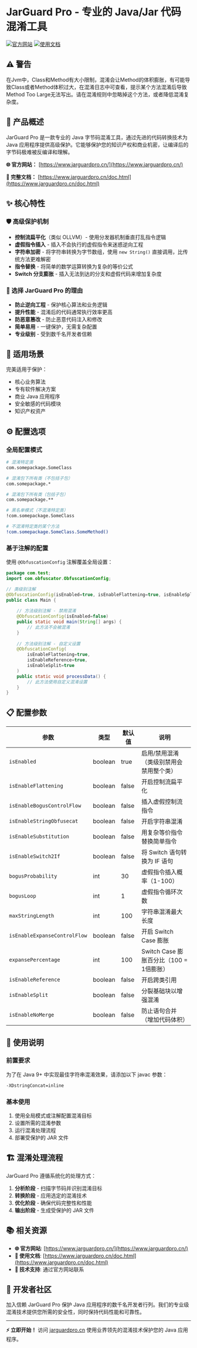 # JarGuard Pro - 专业的 Java/Jar 代码混淆工具

[![官方网站](https://img.shields.io/badge/官方网站-jarguardpro.cn-blue)](https://www.jarguardpro.cn/)
[![使用文档](https://img.shields.io/badge/使用文档-可用-green)](https://www.jarguardpro.cn/doc.html)

## ⚠️ 警告
在Jvm中，Class和Method有大小限制，混淆会让Method的体积膨胀，有可能导致Class或者Method体积过大，在混淆日志中可查看，提示某个方法混淆后导致Method Too Large无法写出。请在混淆规则中忽略掉这个方法，或者降低混淆复杂度。



## 🔐 产品概述

JarGuard Pro 是一款专业的 Java 字节码混淆工具，通过先进的代码转换技术为 Java 应用程序提供高级保护。它能够保护您的知识产权和商业机密，让编译后的字节码极难被反编译和理解。

**🌐 官方网站：** [https://www.jarguardpro.cn/](https://www.jarguardpro.cn/)

**📖 完整文档：** [https://www.jarguardpro.cn/doc.html](https://www.jarguardpro.cn/doc.html)

## ✨ 核心特性

### 🛡️ 高级保护机制

- **控制流扁平化**（类似 OLLVM）- 使用分发器机制垂直打乱指令逻辑
- **虚假指令插入** - 插入不会执行的虚假指令来迷惑逆向工程
- **字符串加密** - 将字符串转换为字节数组，使用 `new String()` 直接调用，比传统方法更难解密
- **指令替换** - 将简单的数学运算转换为复杂的等价公式
- **Switch 分支膨胀** - 插入无法到达的分支和虚假代码来增加复杂度

### 🚀 选择 JarGuard Pro 的理由

- **防止逆向工程** - 保护核心算法和业务逻辑
- **提升性能** - 混淆后的代码通常执行效率更高
- **防恶意篡改** - 防止恶意代码注入和修改
- **简单易用** - 一键保护，无需复杂配置
- **专业级别** - 受到数千名开发者信赖

## 🎯 适用场景

完美适用于保护：
- 核心业务算法
- 专有软件解决方案
- 商业 Java 应用程序
- 安全敏感的代码模块
- 知识产权资产

## ⚙️ 配置选项

### 全局配置模式

```bash
# 混淆特定类
com.somepackage.SomeClass

# 混淆包下所有类（不包括子包）
com.somepackage.*

# 混淆包下所有类（包括子包）
com.somepackage.**

# 黑名单模式（不混淆特定类）
!com.somepackage.SomeClass

# 不混淆特定类的某个方法
!com.somepackage.SomeClass.SomeMethod()
```

### 基于注解的配置

使用 `@ObfuscationConfig` 注解覆盖全局设置：

```java
package com.test;
import com.obfuscator.ObfuscationConfig;

// 类级别注解
@ObfuscationConfig(isEnabled=true, isEnableFlattening=true, isEnableSplit=true)
public class Main {
    
    // 方法级别注解 - 禁用混淆
    @ObfuscationConfig(isEnabled=false)
    public static void main(String[] args) {
        // 此方法不会被混淆
    }
    
    // 方法级别注解 - 自定义设置
    @ObfuscationConfig(
        isEnableFlattening=true,
        isEnableReference=true,
        isEnableSplit=true
    )
    public static void processData() {
        // 此方法使用自定义混淆设置
    }
}
```

## 📋 配置参数

| 参数 | 类型 | 默认值 | 说明 |
|------|------|--------|------|
| `isEnabled` | boolean | true | 启用/禁用混淆（类级别禁用会禁用整个类） |
| `isEnableFlattening` | boolean | false | 开启控制流扁平化 |
| `isEnableBogusControlFlow` | boolean | false | 插入虚假控制流指令 |
| `isEnableStringObfusecat` | boolean | false | 开启字符串混淆 |
| `isEnableSubstitution` | boolean | false | 用复杂等价指令替换简单指令 |
| `isEnableSwitch2If` | boolean | false | 将 Switch 语句转换为 IF 语句 |
| `bogusProbability` | int | 30 | 虚假指令插入概率（1-100） |
| `bogusLoop` | int | 1 | 虚假指令循环次数 |
| `maxStringLength` | int | 100 | 字符串混淆最大长度 |
| `isEnableExpanseControlFlow` | boolean | false | 开启 Switch Case 膨胀 |
| `expansePercentage` | int | 100 | Switch Case 膨胀百分比（100 = 1倍膨胀） |
| `isEnableReference` | boolean | false | 开启跨类引用 |
| `isEnableSplit` | boolean | false | 分裂基础块以增强混淆 |
| `isEnableNoMerge` | boolean | false | 防止语句合并（增加代码体积） |

## 🔧 使用说明

### 前置要求

为了在 Java 9+ 中实现最佳字符串混淆效果，请添加以下 javac 参数：
```bash
-XDstringConcat=inline
```

### 基本使用

1. 使用全局模式或注解配置混淆目标
2. 设置所需的混淆参数
3. 运行混淆处理流程
4. 部署受保护的 JAR 文件

## 🏗️ 混淆处理流程

JarGuard Pro 遵循系统化的处理方式：

1. **分析阶段** - 扫描字节码并识别混淆目标
2. **转换阶段** - 应用选定的混淆技术
3. **优化阶段** - 确保代码完整性和性能
4. **输出阶段** - 生成受保护的 JAR 文件

## 📚 相关资源

- **🌐 官方网站**: [https://www.jarguardpro.cn/](https://www.jarguardpro.cn/)
- **📖 使用文档**: [https://www.jarguardpro.cn/doc.html](https://www.jarguardpro.cn/doc.html)
- **💬 技术支持**: 通过官方网站联系

## 🤝 开发者社区

加入信赖 JarGuard Pro 保护 Java 应用程序的数千名开发者行列。我们的专业级混淆技术提供您所需的安全性，同时保持代码性能和可靠性。

---

**⚡ 立即开始！** 访问 [jarguardpro.cn](https://www.jarguardpro.cn/) 使用业界领先的混淆技术保护您的 Java 应用程序。
